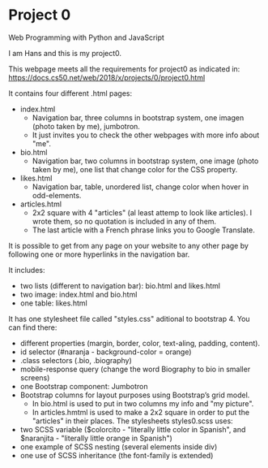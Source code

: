 # Project 0

Web Programming with Python and JavaScript

I am Hans and this is my project0.

This webpage meets all the requirements for project0 as indicated in:
	https://docs.cs50.net/web/2018/x/projects/0/project0.html


It contains four different .html pages:  
* index.html
	+ Navigation bar, three columns in bootstrap system, one imagen (photo taken by me), jumbotron.  
	+ It just invites you to check the other webpages with more info about "me".  
* bio.html
	+ Navigation bar, two columns in bootstrap system, one image (photo taken by me), one list that change color for the CSS property.
* likes.html  
	+ Navigation bar, table, unordered list, change color when hover in odd-elements.
* articles.html  
	+ 2x2 square with 4 "articles" (al least attemp to look like articles). I wrote them, so no quotation is included in any of them.  
	+ The last article with a French phrase links you to Google Translate.  

It is possible to get from any page on your website to any other page by following one or more hyperlinks in the navigation bar.  

It includes:  
* two lists (different to navigation bar): bio.html and likes.html  
* two image: index.html and bio.html  
* one table: likes.html  

It has one stylesheet file called "styles.css" aditional to bootstrap 4. You can find there:  
* different properties (margin, border, color, text-aling, padding, content).
* id selector (#naranja - background-color = orange)
* .class selectors (.bio, .biography)
* mobile-response query (change the word Biography to bio in smaller screens)
* one Bootstrap component: Jumbotron
* Bootstrap columns for layout purposes using Bootstrap’s grid model.
	+ In bio.html is used to put in two columns my info and "my picture".
	+ In articles.hmtml is used to make a 2x2 square in order to put the "articles" in their places.
The stylesheets styles0.scss uses:
* two SCSS variable ($colorcito - "literally little color in Spanish", and $naranjita - "literally little orange in Spanish")
* one example of SCSS nesting (several elements inside div)  
* one use of SCSS inheritance (the font-family is extended)
